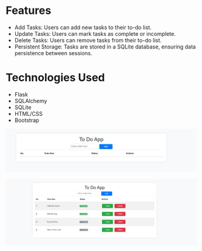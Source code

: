 # Features
- Add Tasks: Users can add new tasks to their to-do list.
- Update Tasks: Users can mark tasks as complete or incomplete.
- Delete Tasks: Users can remove tasks from their to-do list.
- Persistent Storage: Tasks are stored in a SQLite database, ensuring data persistence between sessions.

# Technologies Used
- Flask
- SQLAlchemy
- SQLite 
- HTML/CSS
- Bootstrap


![](images/to_do_homepage.JPG)

![](images/to_do_app_tasks.JPG)
